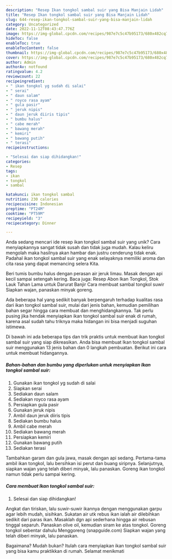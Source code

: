 ```yaml
---
description: "Resep Ikan tongkol sambal suir yang Bisa Manjain Lidah"
title: "Resep Ikan tongkol sambal suir yang Bisa Manjain Lidah"
slug: 644-resep-ikan-tongkol-sambal-suir-yang-bisa-manjain-lidah
category: Uncategorized
date: 2022-11-12T08:43:47.776Z
image: https://img-global.cpcdn.com/recipes/987e7c5c47b95173/680x482cq70/ikan-tongkol-sambal-suir-foto-resep-utama.jpg
hideToc: false
enableToc: true
enableTocContent: false
thumbnail: https://img-global.cpcdn.com/recipes/987e7c5c47b95173/680x482cq70/ikan-tongkol-sambal-suir-foto-resep-utama.jpg
cover: https://img-global.cpcdn.com/recipes/987e7c5c47b95173/680x482cq70/ikan-tongkol-sambal-suir-foto-resep-utama.jpg
author: Admin
authorAv: notfound
ratingvalue: 4.2
reviewcount: 22
recipeingredient:
- " ikan tongkol yg sudah di salai"
- " serai"
- " daun salam"
- " royco rasa ayam"
- " gula pasir"
- " jeruk nipis"
- " daun jeruk diiris tipis"
- " bumbu halus"
- " cabe merah"
- " bawang merah"
- " kemiri"
- " bawang putih"
- " terasi"
recipeinstructions:

- "Selesai dan siap dihidangkan!"
categories:
- Resep
tags:
- ikan
- tongkol
- sambal

katakunci: ikan tongkol sambal 
nutrition: 230 calories
recipecuisine: Indonesian
preptime: "PT24M"
cooktime: "PT59M"
recipeyield: "3"
recipecategory: Dinner

---
```





Anda sedang mencari ide resep ikan tongkol sambal suir yang unik? Cara menyiapkannya sangat tidak susah dan tidak juga mudah. Kalau keliru mengolah maka hasilnya akan hambar dan justru cenderung tidak enak. Padahal ikan tongkol sambal suir yang enak selayaknya memiliki aroma dan cita rasa yang dapat memancing selera Kita.





Beri tumis bumbu halus dengan perasan air jeruk limau. Masak dengan api kecil sampai setengah kering. Baca juga: Resep Abon Ikan Tongkol, Stok Lauk Tahan Lama untuk Darurat Banjir Cara membuat sambal tongkol suwir Siapkan wajan, panaskan minyak goreng.

Ada beberapa hal yang sedikit banyak berpengaruh terhadap kualitas rasa dari ikan tongkol sambal suir, mulai dari jenis bahan, kemudian pemilihan bahan segar hingga cara membuat dan menghidangkannya. Tak perlu pusing jika hendak menyiapkan ikan tongkol sambal suir enak di rumah, karena asal sudah tahu triknya maka hidangan ini bisa menjadi suguhan istimewa.






Di bawah ini ada beberapa tips dan trik praktis untuk membuat ikan tongkol sambal suir yang siap dikreasikan. Anda bisa membuat Ikan tongkol sambal suir menggunakan 13 jenis bahan dan 0 langkah pembuatan. Berikut ini cara untuk membuat hidangannya.

<!--inarticleads1-->

##### Bahan-bahan dan bumbu yang diperlukan untuk menyiapkan Ikan tongkol sambal suir:

1. Gunakan  ikan tongkol yg sudah di salai
1. Siapkan  serai
1. Sediakan  daun salam
1. Sediakan  royco rasa ayam
1. Persiapkan  gula pasir
1. Gunakan  jeruk nipis
1. Ambil  daun jeruk diiris tipis
1. Sediakan  bumbu halus
1. Ambil  cabe merah
1. Sediakan  bawang merah
1. Persiapkan  kemiri
1. Gunakan  bawang putih
1. Sediakan  terasi


Tambahkan garam dan gula jawa, masak dengan api sedang. Pertama-tama ambil ikan tongkol, lalu bersihkan isi perut dan buang siripnya. Selanjutnya, siapkan wajan yang telah diberi minyak, lalu panaskan. Goreng ikan tongkol namun tidak perlu sampai kering. 

<!--inarticleads2-->

##### Cara membuat Ikan tongkol sambal suir:


1. Selesai dan siap dihidangkan!

Angkat dan tiriskan, lalu suwir-suwir ikannya dengan menggunakan garpu agar lebih mudah, sisihkan. Sukatan air utk rebus ikan ialah air dilebihkan sedikit dari paras ikan. Masaklah dgn api sederhana hingga air rebusan tinggal separuh. Panaskan olive oil, kemudian siram ke atas tongkol. Goreng tongkol sebentar dahulu Menggoreng (snapguide.com) Siapkan wajan yang telah diberi minyak, lalu panaskan. 

Bagaimana? Mudah bukan? Itulah cara menyiapkan ikan tongkol sambal suir yang bisa kamu praktikkan di rumah. Selamat menikmati
